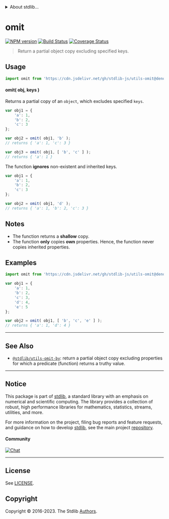 <!--

@license Apache-2.0

Copyright (c) 2018 The Stdlib Authors.

Licensed under the Apache License, Version 2.0 (the "License");
you may not use this file except in compliance with the License.
You may obtain a copy of the License at

   http://www.apache.org/licenses/LICENSE-2.0

Unless required by applicable law or agreed to in writing, software
distributed under the License is distributed on an "AS IS" BASIS,
WITHOUT WARRANTIES OR CONDITIONS OF ANY KIND, either express or implied.
See the License for the specific language governing permissions and
limitations under the License.

-->


<details>
  <summary>
    About stdlib...
  </summary>
  <p>We believe in a future in which the web is a preferred environment for numerical computation. To help realize this future, we've built stdlib. stdlib is a standard library, with an emphasis on numerical and scientific computation, written in JavaScript (and C) for execution in browsers and in Node.js.</p>
  <p>The library is fully decomposable, being architected in such a way that you can swap out and mix and match APIs and functionality to cater to your exact preferences and use cases.</p>
  <p>When you use stdlib, you can be absolutely certain that you are using the most thorough, rigorous, well-written, studied, documented, tested, measured, and high-quality code out there.</p>
  <p>To join us in bringing numerical computing to the web, get started by checking us out on <a href="https://github.com/stdlib-js/stdlib">GitHub</a>, and please consider <a href="https://opencollective.com/stdlib">financially supporting stdlib</a>. We greatly appreciate your continued support!</p>
</details>

# omit

[![NPM version][npm-image]][npm-url] [![Build Status][test-image]][test-url] [![Coverage Status][coverage-image]][coverage-url] <!-- [![dependencies][dependencies-image]][dependencies-url] -->

> Return a partial object copy excluding specified keys.

<!-- Section to include introductory text. Make sure to keep an empty line after the intro `section` element and another before the `/section` close. -->

<section class="intro">

</section>

<!-- /.intro -->

<!-- Package usage documentation. -->



<section class="usage">

## Usage

```javascript
import omit from 'https://cdn.jsdelivr.net/gh/stdlib-js/utils-omit@deno/mod.js';
```

#### omit( obj, keys )

Returns a partial copy of an `object`, which excludes specified `keys`.

```javascript
var obj1 = {
    'a': 1,
    'b': 2,
    'c': 3
};

var obj2 = omit( obj1, 'b' );
// returns { 'a': 1, 'c': 3 }

var obj3 = omit( obj1, [ 'b', 'c' ] );
// returns { 'a': 1 }
```

The function **ignores** non-existent and inherited keys.

```javascript
var obj1 = {
    'a': 1,
    'b': 2,
    'c': 3
};

var obj2 = omit( obj1, 'd' );
// returns { 'a': 1, 'b': 2, 'c': 3 }
```

</section>

<!-- /.usage -->

<!-- Package usage notes. Make sure to keep an empty line after the `section` element and another before the `/section` close. -->

<section class="notes">

## Notes

-   The function returns a **shallow** copy.
-   The function **only** copies **own** properties. Hence, the function never copies inherited properties.

</section>

<!-- /.notes -->

<!-- Package usage examples. -->

<section class="examples">

## Examples

<!-- eslint no-undef: "error" -->

```javascript
import omit from 'https://cdn.jsdelivr.net/gh/stdlib-js/utils-omit@deno/mod.js';

var obj1 = {
    'a': 1,
    'b': 2,
    'c': 3,
    'd': 4,
    'e': 5
};

var obj2 = omit( obj1, [ 'b', 'c', 'e' ] );
// returns { 'a': 1, 'd': 4 }
```

</section>

<!-- /.examples -->

<!-- Section to include cited references. If references are included, add a horizontal rule *before* the section. Make sure to keep an empty line after the `section` element and another before the `/section` close. -->

<section class="references">

</section>

<!-- /.references -->

<!-- Section for related `stdlib` packages. Do not manually edit this section, as it is automatically populated. -->

<section class="related">

* * *

## See Also

-   <span class="package-name">[`@stdlib/utils-omit-by`][@stdlib/utils/omit-by]</span><span class="delimiter">: </span><span class="description">return a partial object copy excluding properties for which a predicate (function) returns a truthy value.</span>

</section>

<!-- /.related -->

<!-- Section for all links. Make sure to keep an empty line after the `section` element and another before the `/section` close. -->


<section class="main-repo" >

* * *

## Notice

This package is part of [stdlib][stdlib], a standard library with an emphasis on numerical and scientific computing. The library provides a collection of robust, high performance libraries for mathematics, statistics, streams, utilities, and more.

For more information on the project, filing bug reports and feature requests, and guidance on how to develop [stdlib][stdlib], see the main project [repository][stdlib].

#### Community

[![Chat][chat-image]][chat-url]

---

## License

See [LICENSE][stdlib-license].


## Copyright

Copyright &copy; 2016-2023. The Stdlib [Authors][stdlib-authors].

</section>

<!-- /.stdlib -->

<!-- Section for all links. Make sure to keep an empty line after the `section` element and another before the `/section` close. -->

<section class="links">

[npm-image]: http://img.shields.io/npm/v/@stdlib/utils-omit.svg
[npm-url]: https://npmjs.org/package/@stdlib/utils-omit

[test-image]: https://github.com/stdlib-js/utils-omit/actions/workflows/test.yml/badge.svg?branch=v0.1.0
[test-url]: https://github.com/stdlib-js/utils-omit/actions/workflows/test.yml?query=branch:v0.1.0

[coverage-image]: https://img.shields.io/codecov/c/github/stdlib-js/utils-omit/main.svg
[coverage-url]: https://codecov.io/github/stdlib-js/utils-omit?branch=main

<!--

[dependencies-image]: https://img.shields.io/david/stdlib-js/utils-omit.svg
[dependencies-url]: https://david-dm.org/stdlib-js/utils-omit/main

-->

[chat-image]: https://img.shields.io/gitter/room/stdlib-js/stdlib.svg
[chat-url]: https://app.gitter.im/#/room/#stdlib-js_stdlib:gitter.im

[stdlib]: https://github.com/stdlib-js/stdlib

[stdlib-authors]: https://github.com/stdlib-js/stdlib/graphs/contributors

[umd]: https://github.com/umdjs/umd
[es-module]: https://developer.mozilla.org/en-US/docs/Web/JavaScript/Guide/Modules

[deno-url]: https://github.com/stdlib-js/utils-omit/tree/deno
[umd-url]: https://github.com/stdlib-js/utils-omit/tree/umd
[esm-url]: https://github.com/stdlib-js/utils-omit/tree/esm
[branches-url]: https://github.com/stdlib-js/utils-omit/blob/main/branches.md

[stdlib-license]: https://raw.githubusercontent.com/stdlib-js/utils-omit/main/LICENSE

<!-- <related-links> -->

[@stdlib/utils/omit-by]: https://github.com/stdlib-js/utils-omit-by/tree/deno

<!-- </related-links> -->

</section>

<!-- /.links -->
